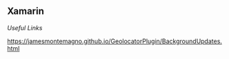 
Xamarin
-------

*Useful Links*

https://jamesmontemagno.github.io/GeolocatorPlugin/BackgroundUpdates.html


